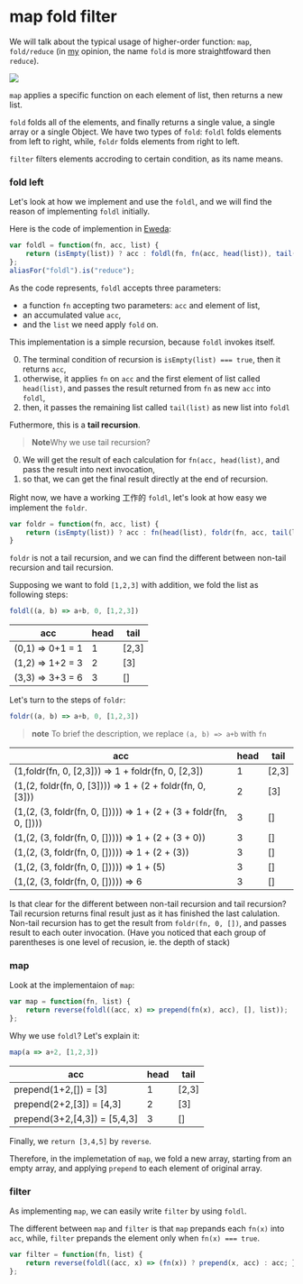 # map fold filter

We will talk about the typical usage of higher-order function: `map`, `fold/reduce` (in [my](https://github.com/jcouyang) opinion, the name `fold` is more straightfoward then `reduce`).

![](http://www.backpacker.com/2007/images/september2010/mapfolding_200x170.png)

`map` applies a specific function on each element of list, then returns a new list.

`fold` folds all of the elements, and finally returns a single value, a single array or a single Object. We have two types of `fold`: `foldl` folds elements from left to right, while, `foldr` folds elements from right to left.

`filter` filters elements accroding to certain condition, as its name means.

### fold left
Let's look at how we implement and use the `foldl`, and we will find the reason of implementing `foldl` initially.

Here is the code of implemention in [Eweda](https://rawgit.com/CrossEye/eweda/master/docs/eweda.html):
```js
var foldl = function(fn, acc, list) {
    return (isEmpty(list)) ? acc : foldl(fn, fn(acc, head(list)), tail(list));
};
aliasFor("foldl").is("reduce");
```

As the code represents, `foldl` accepts three parameters:

* a function `fn` accepting two parameters: `acc` and element of list,
* an accumulated value `acc`,
* and the `list` we need apply `fold` on.

This implementation is a simple recursion, because `foldl` invokes itself.

0. The terminal condition of recursion is `isEmpty(list) === true`, then it returns `acc`,
0. otherwise, it applies `fn` on `acc` and the first element of list called `head(list)`, and passes the result returned from `fn` as new `acc` into `foldl`,
0. then, it passes the remaining list called `tail(list)` as new list into `foldl`


Futhermore, this is a **tail recursion**.

> **Note**Why we use tail recursion?

0. We will get the result of each calculation for `fn(acc, head(list)`, and pass the result into next invocation,
0. so that, we can get the final result directly at the end of recursion.

Right now, we have a working 工作的 `foldl`, let's look at how easy we implement the `foldr`.
```js
var foldr = function(fn, acc, list) {
    return (isEmpty(list)) ? acc : fn(head(list), foldr(fn, acc, tail(list)));
}
```

`foldr` is not a tail recursion, and we can find the different between non-tail recursion and tail recursion.

Supposing we want to fold `[1,2,3]` with addition, we fold the list as following steps:
```js
foldl((a, b) => a+b, 0, [1,2,3])
```
| acc |head| tail |
| -- | --| -- |
| (0,1) => 0+1 = 1 | 1| [2,3] |
| (1,2) => 1+2 = 3 | 2| [3] |
| (3,3) => 3+3 = 6 | 3| [] |

Let's turn to the steps of `foldr`:
```js
foldr((a, b) => a+b, 0, [1,2,3])
```
> **note** To brief the description, we replace `(a, b) => a+b` with `fn`

| acc |head| tail |
| -- | --| -- |
| (1,foldr(fn, 0, [2,3])) => 1 + foldr(fn, 0, [2,3])| 1| [2,3] |
| (1,(2, foldr(fn, 0, [3]))) => 1 + (2 + foldr(fn, 0, [3]))| 2| [3] |
| (1,(2, (3, foldr(fn, 0, [])))) => 1 + (2 + (3 + foldr(fn, 0, [])))| 3| [] |
| (1,(2, (3, foldr(fn, 0, [])))) => 1 + (2 + (3 + 0))| 3| [] |
| (1,(2, (3, foldr(fn, 0, [])))) => 1 + (2 + (3))| 3| [] |
| (1,(2, (3, foldr(fn, 0, [])))) => 1 + (5)| 3| [] |
| (1,(2, (3, foldr(fn, 0, [])))) => 6| 3| [] |

Is that clear for the different between non-tail recursion and tail recursion? Tail recursion returns final result just as it has finished the last calulation. Non-tail recursion has to get the result from `foldr(fn, 0, [])`, and passes result to each outer invocation. (Have you noticed that each group of parentheses is one level of recusion, ie. the depth of stack)

### map
Look at the implementaion of `map`:
```js
var map = function(fn, list) {
    return reverse(foldl((acc, x) => prepend(fn(x), acc), [], list));
};
```

Why we use `foldl`? Let's explain it:
```js
map(a => a+2, [1,2,3])
```
| acc |head|tail |
| -- | --| -- |
| prepend(1+2,[]) = [3] | 1| [2,3] |
| prepend(2+2,[3]) = [4,3] | 2| [3] |
| prepend(3+2,[4,3]) = [5,4,3] | 3| [] |

Finally, we `return [3,4,5]` by `reverse`.

Therefore, in the implemetation of `map`, we fold a new array, starting from an empty array, and applying `prepend` to each element of original array.

### filter
As implementing `map`, we can easily write `filter` by using `foldl`.

The different between `map` and `filter` is that `map` prepands each `fn(x)` into `acc`, while, `filter` prepands the element only when `fn(x) === true`.

```js
var filter = function(fn, list) {
    return reverse(foldl((acc, x) => (fn(x)) ? prepend(x, acc) : acc; }, EMPTY, list));
};
```

